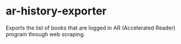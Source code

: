 # ar-history-exporter
Exports the list of books that are logged in AR (Accelerated Reader) program through web scraping.
